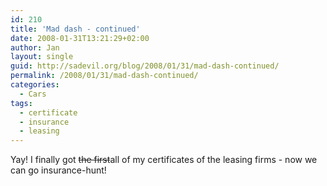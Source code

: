 ```yaml
---
id: 210
title: 'Mad dash - continued'
date: 2008-01-31T13:21:29+02:00
author: Jan
layout: single
guid: http://sadevil.org/blog/2008/01/31/mad-dash-continued/
permalink: /2008/01/31/mad-dash-continued/
categories:
  - Cars
tags:
  - certificate
  - insurance
  - leasing
---
```

Yay! I finally got ~~the first~~all of my certificates of the leasing firms - now we can go insurance-hunt!